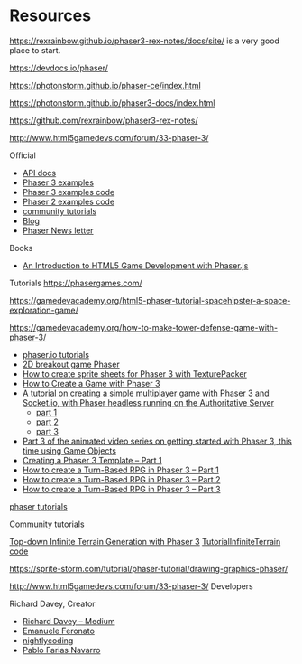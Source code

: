 # Resources

<https://rexrainbow.github.io/phaser3-rex-notes/docs/site/> is a very good place to start.

<https://devdocs.io/phaser/>

<https://photonstorm.github.io/phaser-ce/index.html>

<https://photonstorm.github.io/phaser3-docs/index.html>

<https://github.com/rexrainbow/phaser3-rex-notes/>

<http://www.html5gamedevs.com/forum/33-phaser-3/>

Official

- [API docs](https://photonstorm.github.io/phaser3-docs/)
- [Phaser 3 examples](http://labs.phaser.io/)
- [Phaser 3 examples code](https://github.com/photonstorm/phaser3-examples)
- [Phaser 2 examples code](https://github.com/photonstorm/phaser-examples)
- [community tutorials](http://phaser.io/learn/community-tutorials)
- [Blog](https://phaser.io/phaser3/devlog)
- [Phaser News letter](https://phaser.io/community/newsletter)

Books

- [An Introduction to HTML5 Game Development with Phaser.js](https://github.com/meanderingleaf/PhaserBookExamples)

Tutorials
<https://phasergames.com/>

<https://gamedevacademy.org/html5-phaser-tutorial-spacehipster-a-space-exploration-game/>

<https://gamedevacademy.org/how-to-make-tower-defense-game-with-phaser-3/>

- [phaser.io tutorials](http://phaser.io/news/category/tutorial)
- [2D breakout game Phaser](https://developer.mozilla.org/en-US/docs/Games/Tutorials/2D_breakout_game_Phaser)
- [How to create sprite sheets for Phaser 3 with TexturePacker](https://www.codeandweb.com/texturepacker/tutorials/how-to-create-sprite-sheets-for-phaser3)
- [How to Create a Game with Phaser 3](https://gamedevacademy.org/phaser-3-tutorial/)
- [A tutorial on creating a simple multiplayer game with Phaser 3 and Socket.io, with Phaser headless running on the Authoritative Server](http://phaser.io/news/2019/03/creating-a-multiplayer-phaser-3-game-tutorial)
  - [part 1](https://phasertutorials.com/creating-a-simple-multiplayer-game-in-phaser-3-with-an-authoritative-server-part-1/)
  - [part 2](https://phasertutorials.com/creating-a-simple-multiplayer-game-in-phaser-3-with-an-authoritative-server-part-2/)
  - [part 3](https://phasertutorials.com/creating-a-simple-multiplayer-game-in-phaser-3-with-an-authoritative-server-part-3/)
- [Part 3 of the animated video series on getting started with Phaser 3, this time using Game Objects](http://phaser.io/news/2019/03/getting-started-with-phaser-part-3)
- [Creating a Phaser 3 Template – Part 1](https://phasertutorials.com/creating-a-phaser-3-template-part-1/)
- [How to create a Turn-Based RPG in Phaser 3 – Part 1](https://gamedevacademy.org/how-to-create-a-turn-based-rpg-game-in-phaser-3-part-1/)
- [How to create a Turn-Based RPG in Phaser 3 – Part 2](https://gamedevacademy.org/how-to-create-a-turn-based-rpg-game-in-phaser-3-part-2/)
- [How to create a Turn-Based RPG in Phaser 3 – Part 3](https://gamedevacademy.org/how-to-create-a-turn-based-rpg-in-phaser-3-part-3/)

[phaser tutorials](https://phasertutorials.com/)

Community tutorials

[Top-down Infinite Terrain Generation with Phaser 3](https://yorkcs.com/2019/02/25/top-down-infinite-terrain-generation-with-phaser-3/) [TutorialInfiniteTerrain code](https://github.com/jaredyork/TutorialInfiniteTerrain)

https://sprite-storm.com/tutorial/phaser-tutorial/drawing-graphics-phaser/

<http://www.html5gamedevs.com/forum/33-phaser-3/>
Developers

Richard Davey, Creator

- [Richard Davey – Medium](https://medium.com/@photonstorm)
- [Emanuele Feronato](https://www.emanueleferonato.com)
- [nightlycoding](http://nightlycoding.com/)
- [Pablo Farias Navarro](https://github.com/fariazz)
